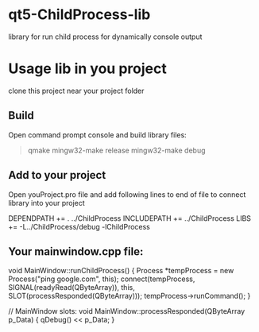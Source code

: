 # qt5-ChildProcess-lib
library for run child process for dynamically console output

# Usage lib in you project

clone this project near your project folder 

## Build
Open command prompt console and build library files:

> qmake
> mingw32-make release
> mingw32-make debug

## Add to your project
Open youProject.pro file and add following lines to end of file to connect library into your project

DEPENDPATH += . ../ChildProcess
INCLUDEPATH += ../ChildProcess
LIBS += -L../ChildProcess/debug -lChildProcess

## Your mainwindow.cpp file:

void MainWindow::runChildProcess()
{
    Process *tempProcess = new Process("ping google.com", this);
    connect(tempProcess, SIGNAL(readyRead(QByteArray)),
        this, SLOT(processResponded(QByteArray)));
    tempProcess->runCommand();
}

// MainWindow slots:
void MainWindow::processResponded(QByteArray p_Data) {
    qDebug() << p_Data;
}
